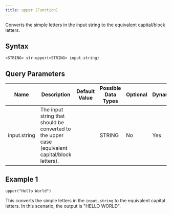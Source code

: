 ```yaml
---
title: upper (Function)
---
```


Converts the simple letters in the input string to the equivalent
capital/block letters.

## Syntax

    <STRING> str:upper(<STRING> input.string)

## Query Parameters

| Name         | Description                      | Default Value | Possible Data Types | Optional | Dynamic |
|--------------|----------------------------------|---------------|---------------------|----------|---------|
| input.string | The input string that should be converted to the upper case (equivalent capital/block letters). |               | STRING              | No       | Yes     |

## Example 1

    upper("Hello World")

This converts the simple letters in the `input.string` to the equivalent capital letters. In this scenario, the output is "HELLO WORLD".
